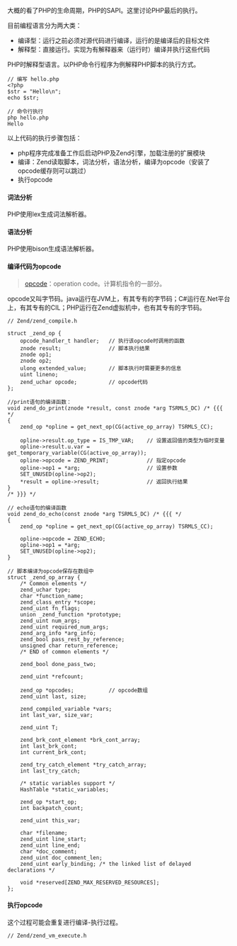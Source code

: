 <!--
author: 刘青
date: 2017-03-20
title: PHP脚本的执行
type: note
source: https://github.com/reeze/tipi/blob/master/book/chapt02/02-03-00-how-php-script-get-executed.markdown
tags: 
category: php/src
status: publish 
summary: 
-->

大概的看了PHP的生命周期，PHP的SAPI。这里讨论PHP最后的执行。

目前编程语言分为两大类：
- 编译型：运行之前必须对源代码进行编译，运行的是编译后的目标文件
- 解释型：直接运行。实现为有解释器来（运行时）编译并执行这些代码

PHP时解释型语言。以PHP命令行程序为例解释PHP脚本的执行方式。
```
// 编写 hello.php
<?php
$str = "Hello\n";
echo $str;

// 命令行执行
php hello.php
Hello
```
以上代码的执行步骤包括：
- php程序完成准备工作后启动PHP及Zend引擎，加载注册的扩展模块
- 编译：Zend读取脚本，词法分析，语法分析，编译为opcode（安装了opcode缓存则可以跳过）
- 执行opcode


#### 词法分析
PHP使用lex生成词法解析器。

#### 语法分析
PHP使用bison生成语法解析器。

#### 编译代码为opcode

> [opcode](https://en.wikipedia.org/wiki/Opcode)：operation code。计算机指令的一部分。

opcode又叫字节码。java运行在JVM上，有其专有的字节码；C#运行在.Net平台上，有其专有的CIL；PHP运行在Zend虚拟机中，也有其专有的字节码。

```
// Zend/zend_compile.h

struct _zend_op {
	opcode_handler_t handler;   // 执行该opcode时调用的函数
	znode result;               // 脚本执行结果
	znode op1;
	znode op2;
	ulong extended_value;       // 脚本执行时需要更多的信息
	uint lineno;
	zend_uchar opcode;          // opcode代码
};

//print语句的编译函数：
void zend_do_print(znode *result, const znode *arg TSRMLS_DC) /* {{{ */
{
	zend_op *opline = get_next_op(CG(active_op_array) TSRMLS_CC);

	opline->result.op_type = IS_TMP_VAR;    // 设置返回值的类型为临时变量
	opline->result.u.var = get_temporary_variable(CG(active_op_array));
	opline->opcode = ZEND_PRINT;            // 指定opcode
	opline->op1 = *arg;                     // 设置参数
	SET_UNUSED(opline->op2);
	*result = opline->result;               // 返回执行结果
}
/* }}} */

// echo语句的编译函数
void zend_do_echo(const znode *arg TSRMLS_DC) /* {{{ */
{
	zend_op *opline = get_next_op(CG(active_op_array) TSRMLS_CC);

	opline->opcode = ZEND_ECHO;
	opline->op1 = *arg;
	SET_UNUSED(opline->op2);
}

// 脚本编译为opcode保存在数组中
struct _zend_op_array {
	/* Common elements */
	zend_uchar type;
	char *function_name;		
	zend_class_entry *scope;
	zend_uint fn_flags;
	union _zend_function *prototype;
	zend_uint num_args;
	zend_uint required_num_args;
	zend_arg_info *arg_info;
	zend_bool pass_rest_by_reference;
	unsigned char return_reference;
	/* END of common elements */

	zend_bool done_pass_two;

	zend_uint *refcount;

	zend_op *opcodes;           // opcode数组
	zend_uint last, size;

	zend_compiled_variable *vars;
	int last_var, size_var;

	zend_uint T;

	zend_brk_cont_element *brk_cont_array;
	int last_brk_cont;
	int current_brk_cont;

	zend_try_catch_element *try_catch_array;
	int last_try_catch;

	/* static variables support */
	HashTable *static_variables;

	zend_op *start_op;
	int backpatch_count;

	zend_uint this_var;

	char *filename;
	zend_uint line_start;
	zend_uint line_end;
	char *doc_comment;
	zend_uint doc_comment_len;
	zend_uint early_binding; /* the linked list of delayed declarations */

	void *reserved[ZEND_MAX_RESERVED_RESOURCES];
};
```

#### 执行opcode
这个过程可能会重复进行编译-执行过程。
```
// Zend/zend_vm_execute.h
```
